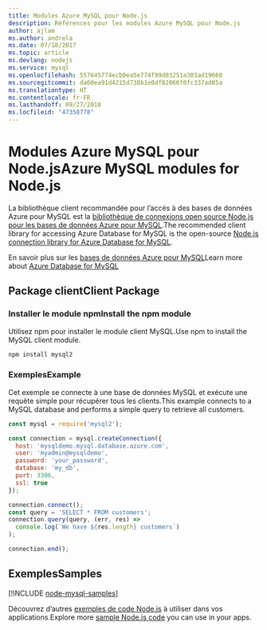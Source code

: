 ```yaml
---
title: Modules Azure MySQL pour Node.js
description: Références pour les modules Azure MySQL pour Node.js
author: ajlam
ms.author: andrela
ms.date: 07/18/2017
ms.topic: article
ms.devlang: nodejs
ms.service: mysql
ms.openlocfilehash: 557645774ecb0ea5e774f99d03251a303ad19660
ms.sourcegitcommit: da60ea91d4215d738b1e0df82066f0fc337ad85a
ms.translationtype: HT
ms.contentlocale: fr-FR
ms.lasthandoff: 09/27/2018
ms.locfileid: "47358778"
---
```

# <a name="azure-mysql-modules-for-nodejs"></a><span data-ttu-id="74a36-103">Modules Azure MySQL pour Node.js</span><span class="sxs-lookup"><span data-stu-id="74a36-103">Azure MySQL modules for Node.js</span></span>

<span data-ttu-id="74a36-104">La bibliothèque client recommandée pour l’accès à des bases de données Azure pour MySQL est la [bibliothèque de connexions open source Node.js pour les bases de données Azure pour MySQL](https://github.com/sidorares/node-mysql2).</span><span class="sxs-lookup"><span data-stu-id="74a36-104">The recommended client library for accessing Azure Database for MySQL is the open-source [Node.js connection library for Azure Database for MySQL](https://github.com/sidorares/node-mysql2).</span></span> 

<span data-ttu-id="74a36-105">En savoir plus sur les [bases de données Azure pour MySQL](https://docs.microsoft.com/azure/MySQL/)</span><span class="sxs-lookup"><span data-stu-id="74a36-105">Learn more about [Azure Database for MySQL](https://docs.microsoft.com/azure/MySQL/)</span></span>

## <a name="client-package"></a><span data-ttu-id="74a36-106">Package client</span><span class="sxs-lookup"><span data-stu-id="74a36-106">Client Package</span></span>

### <a name="install-the-npm-module"></a><span data-ttu-id="74a36-107">Installer le module npm</span><span class="sxs-lookup"><span data-stu-id="74a36-107">Install the npm module</span></span>

<span data-ttu-id="74a36-108">Utilisez npm pour installer le module client MySQL.</span><span class="sxs-lookup"><span data-stu-id="74a36-108">Use npm to install the MySQL client module.</span></span>

```bash
npm install mysql2
```   

### <a name="example"></a><span data-ttu-id="74a36-109">Exemples</span><span class="sxs-lookup"><span data-stu-id="74a36-109">Example</span></span>

<span data-ttu-id="74a36-110">Cet exemple se connecte à une base de données MySQL et exécute une requête simple pour récupérer tous les clients.</span><span class="sxs-lookup"><span data-stu-id="74a36-110">This example connects to a MySQL database and performs a simple query to retrieve all customers.</span></span>

```javascript
const mysql = require('mysql2');

const connection = mysql.createConnection({
  host: 'mysqldemo.mysql.database.azure.com',
  user: 'myadmin@mysqldemo',
  password: 'your_password',
  database: 'my_db',
  port: 3306,
  ssl: true
});

connection.connect();
const query = 'SELECT * FROM customers';
connection.query(query, (err, res) =>
  console.log(`We have ${res.length} customers`)
);

connection.end();
```

## <a name="samples"></a><span data-ttu-id="74a36-111">Exemples</span><span class="sxs-lookup"><span data-stu-id="74a36-111">Samples</span></span>

[!INCLUDE [node-mysql-samples](../docs-ref-conceptual/includes/mysql-samples.md)]

<span data-ttu-id="74a36-112">Découvrez d’autres [exemples de code Node.js](https://azure.microsoft.com/resources/samples/?platform=nodejs) à utiliser dans vos applications.</span><span class="sxs-lookup"><span data-stu-id="74a36-112">Explore more [sample Node.js code](https://azure.microsoft.com/resources/samples/?platform=nodejs) you can use in your apps.</span></span>
